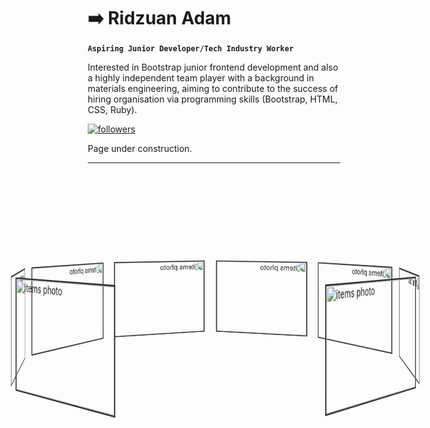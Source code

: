 # ➡️ Ridzuan Adam

**`Aspiring Junior Developer/Tech Industry Worker`**

Interested in Bootstrap junior frontend development and also a highly independent team player with a background in materials engineering, aiming to contribute to the success of hiring organisation via programming skills (Bootstrap, HTML, CSS, Ruby).

<p align="left">
  <a href="https://github.com/Nrba?tab=followers">
    <img alt="followers" title="Follow me on Github" src="https://custom-icon-badges.demolab.com/github/followers/Nrba?color=236ad3&labelColor=1155ba&style=for-the-badge&logo=person-add&label=Follow&logoColor=white"/>
  </a>
</p>

Page under construction.

---

<style>
  * {
  box-sizing: border-box;
  margin: 0;
  padding: 0;
}

.container {
  position: relative;
  width: 350px;
  margin: 50px auto;
  perspective: 1000px;
  padding-top: 120px;
}
.rotator {
  position: absolute;
  left: 0;
  right: 0;
  margin: auto;
  width: 55%;
  height: 150px;
  transform-style: preserve-3d;
  animation: roter 17s linear infinite;
}
.rotator:hover {
  animation-play-state: paused;
}
@keyframes roter {
  from {
    transform: rotateY(0deg);
  }
  to {
    transform: rotateY(360deg);
  }
}
.items {
  position: absolute;
  height: 100%;
  width: 100%;
  overflow: hidden;
  border: 2px solid #333;
}
.items:hover img {
  transform: scale(1.2);
}
.items img {
  height: 100%;
  width: 100%;
  transition: all 3s ease;
}
.items:first-child {
  transform: rotateY(calc(40deg * 1)) translateZ(300px);
}
.items:nth-child(2) {
  transform: rotateY(calc(40deg * 2)) translateZ(300px);
}
.items:nth-child(3) {
  transform: rotateY(calc(40deg * 3)) translateZ(300px);
}
.items:nth-child(4) {
  transform: rotateY(calc(40deg * 4)) translateZ(300px);
}
.items:nth-child(5) {
  transform: rotateY(calc(40deg * 5)) translateZ(300px);
}
.items:nth-child(6) {
  transform: rotateY(calc(40deg * 6)) translateZ(300px);
}
.items:nth-child(7) {
  transform: rotateY(calc(40deg * 7)) translateZ(300px);
}
.items:nth-child(8) {
  transform: rotateY(calc(40deg * 8)) translateZ(300px);
}
.items:nth-child(9) {
  transform: rotateY(calc(40deg * 9)) translateZ(300px);
}
</style>

<div class="container">
  <div class="rotator">
    <div class="items"><img src="https://cdn.pixabay.com/photo/2015/12/01/20/28/road-1072823__340.jpg" alt="items photo" /></div>
    <div class="items"><img src="https://cdn.pixabay.com/photo/2015/09/09/16/05/forest-931706__340.jpg" alt="items photo" /></div>
    <div class="items"><img src="https://cdn.pixabay.com/photo/2015/04/23/22/00/tree-736885__340.jpg" alt="items photo" /></div>
    <div class="items"><img src="https://cdn.pixabay.com/photo/2015/06/19/21/24/the-road-815297__340.jpg" alt="items photo" /></div>
    <div class="items"><img src="https://cdn.pixabay.com/photo/2016/01/08/11/57/butterfly-1127666__340.jpg" alt="items photo" /></div>
    <div class="items"><img src="https://cdn.pixabay.com/photo/2014/09/14/18/04/dandelion-445228__340.jpg" alt="items photo" /></div>
    <div class="items"><img src="https://cdn.pixabay.com/photo/2016/05/05/02/37/sunset-1373171__340.jpg" alt="items photo" /></div>
    <div class="items"><img src="https://cdn.pixabay.com/photo/2016/11/14/04/45/elephant-1822636__340.jpg" alt="items photo" /></div>
  </div>
</div>

<!---
- 👋 Hi, I’m @Nrba
- 👀 I’m interested in ...
- 🌱 I’m currently learning ...
- 💞️ I’m looking to collaborate on ...
- 📫 How to reach me ...

Nrba/Nrba is a ✨ special ✨ repository because its `README.md` (this file) appears on your GitHub profile.
You can click the Preview link to take a look at your changes.
--->
